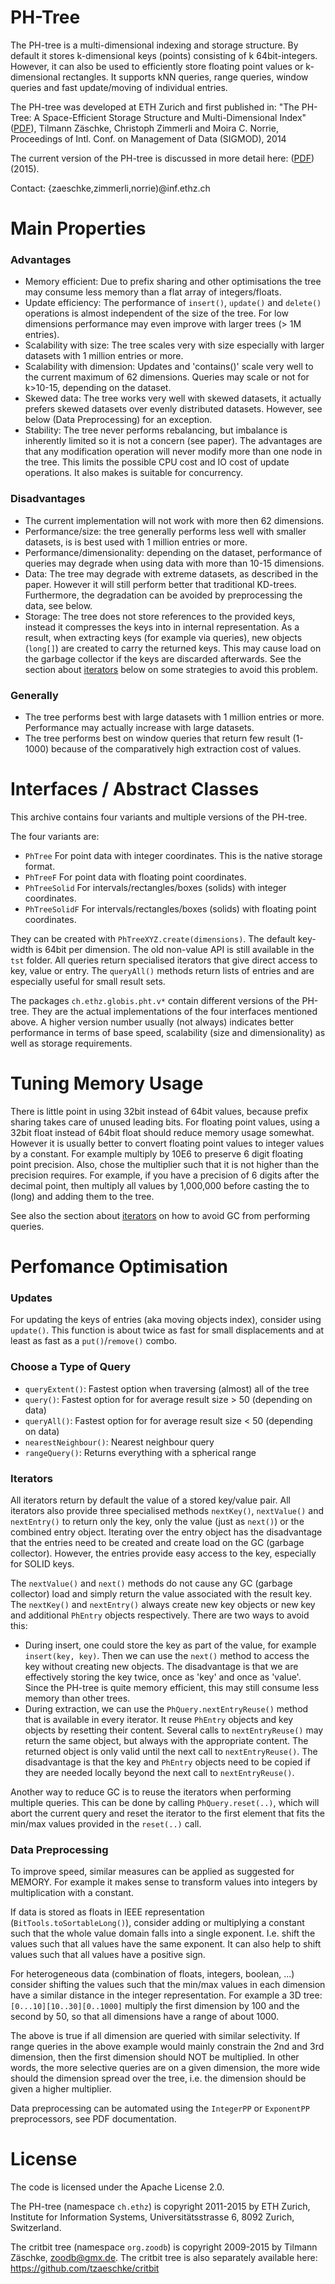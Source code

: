# PH-Tree

The PH-tree is a multi-dimensional indexing and storage structure.
By default it stores k-dimensional keys (points) consisting of k 64bit-integers. However, it can also be used to efficiently store floating point values or k-dimensional rectangles.
It supports kNN queries, range queries, window queries and fast update/moving of individual entries.

The PH-tree was developed at ETH Zurich and first published in:
"The PH-Tree: A Space-Efficient Storage Structure and Multi-Dimensional Index" ([PDF](http://globis.ethz.ch/?pubdownload=699)), 
Tilmann Zäschke, Christoph Zimmerli and Moira C. Norrie, 
Proceedings of Intl. Conf. on Management of Data (SIGMOD), 2014

The current version of the PH-tree is discussed in more detail here: ([PDF](https://github.com/tzaeschke/phtree/blob/master/PhTreeRevisited.pdf)) (2015).

Contact:
{zaeschke,zimmerli,norrie)@inf.ethz.ch


# Main Properties

### Advantages

- Memory efficient: Due to prefix sharing and other optimisations the tree may consume less memory than a flat array of integers/floats.
- Update efficiency: The performance of `insert()`, `update()` and `delete()` operations is almost independent of the size of the tree. For low dimensions performance may even improve with larger trees (> 1M entries).
- Scalability with size: The tree scales very with size especially with larger datasets with 1 million entries or more.
- Scalability with dimension: Updates and 'contains()' scale very well to the current maximum of 62 dimensions. Queries may scale or not for k>10-15, depending on the dataset.
- Skewed data: The tree works very well with skewed datasets, it actually prefers skewed datasets over evenly distributed datasets. However, see below (Data Preprocessing) for an exception.
- Stability: The tree never performs rebalancing, but imbalance is inherently limited so it is not a concern (see paper). The advantages are that any modification operation will never modify more than one node in the tree. This limits the possible CPU cost and IO cost of update operations. It also makes is suitable for concurrency.

### Disadvantages

- The current implementation will not work with more then 62 dimensions.
- Performance/size: the tree generally performs less well with smaller datasets, is is best used with 1 million entries or more.
- Performance/dimensionality: depending on the dataset, performance of queries may degrade when using data with more than 10-15 dimensions. 
- Data: The tree may degrade with extreme datasets, as described in the paper. However it will still perform better that traditional KD-trees. Furthermore, the degradation can be avoided by preprocessing the data, see below.
- Storage: The tree does not store references to the provided keys, instead it compresses the keys into in internal representation. As a result, when extracting keys (for example via queries), new objects (`long[]`) are created to carry the returned keys. This may cause load on the garbage collector if the keys are discarded afterwards. See the section about [iterators](#iterators) below on some strategies to avoid this problem. 



### Generally

- The tree performs best with large datasets with 1 million entries or more. Performance may actually increase with large datasets.
- The tree performs best on window queries that return few result (1-1000) because of the comparatively high extraction cost of values. 


# Interfaces / Abstract Classes

This archive contains four variants and multiple versions of the PH-tree.

The four variants are:

- `PhTree`          For point data with integer coordinates. This is the native storage format.
- `PhTreeF`         For point data with floating point coordinates.
- `PhTreeSolid`     For intervals/rectangles/boxes (solids) with integer coordinates.
- `PhTreeSolidF`    For intervals/rectangles/boxes (solids) with floating point coordinates.

They can be created with `PhTreeXYZ.create(dimensions)`. The default key-width is 64bit per dimension.
The old non-value API is still available in the `tst` folder.
All queries return specialised iterators that give direct access to key, value or entry.
The `queryAll()` methods return lists of entries and are especially useful for small result sets. 

The packages `ch.ethz.globis.pht.v*` contain different versions of the PH-tree. They are the actual implementations of the four interfaces mentioned above.
A higher version number usually (not always) indicates better performance in terms of base speed,
scalability (size and dimensionality) as well as storage requirements.


# Tuning Memory Usage

There is little point in using 32bit instead of 64bit values, because prefix sharing takes care of
unused leading bits.
For floating point values, using a 32bit float instead of 64bit float should reduce memory usage
somewhat. However it is usually better to convert floating point values to integer values by a
constant. For example multiply by 10E6 to preserve 6 digit floating point precision.
Also, chose the multiplier such that it is not higher than the precision requires.
For example, if you have a precision of 6 digits after the decimal point, then multiply all values
by 1,000,000 before casting the to (long) and adding them to the tree.

See also the section about [iterators](#iterators) on how to avoid GC from performing queries.

# Perfomance Optimisation

### Updates

For updating the keys of entries (aka moving objects index), consider using `update()`. This function is about twice as fast for small displacements and at least as fast as a `put()`/`remove()` combo.

### Choose a Type of Query

- `queryExtent()`:      Fastest option when traversing (almost) all of the tree
- `query()`:            Fastest option for for average result size > 50 (depending on data)
- `queryAll()`:         Fastest option for for average result size < 50 (depending on data)
- `nearestNeighbour()`: Nearest neighbour query
- `rangeQuery()`:       Returns everything with a spherical range

### Iterators

All iterators return by default the value of a stored key/value pair. All iterators also provide
three specialised methods `nextKey()`, `nextValue()` and `nextEntry()` to return only the key, only the value (just as `next()`) or the combined entry object. Iterating over the entry object has the disadvantage that the entries need to be created and create load on the GC (garbage collector). However, the entries provide easy access to the key, especially for SOLID keys.

The `nextValue()` and `next()` methods do not cause any GC (garbage collector) load and simply return the value associated with the result key.
The `nextKey()` and `nextEntry()` always create new key objects or new key and additional `PhEntry` objects respectively. There are two ways to avoid this:
- During insert, one could store the key as part of the value, for example `insert(key, key)`. Then we can use the `next()` method to access the key without creating new objects. The disadvantage is that we are effectively storing the key twice, once as 'key' and once as 'value'. Since the PH-tree is quite memory efficient, this may still consume less memory than other trees. 
- During extraction, we can use the `PhQuery.nextEntryReuse()` method that is available in every iterator. It reuse `PhEntry` objects and key objects by resetting their content. Several calls to `nextEntryReuse()` may return the same object, but always with the appropriate content. The returned object is only valid until the next call to `nextEntryReuse()`.
The disadvantage is that the key and `PhEntry` objects need to be copied if they are needed locally beyond the next call to `nextEntryReuse()`.

Another way to reduce GC is to reuse the iterators when performing multiple queries. This can be done by calling `PhQuery.reset(..)`, which will abort the current query and reset the iterator to the first element that fits the min/max values provided in the `reset(..)` call.



### Data Preprocessing

To improve speed, similar measures can be applied as suggested for MEMORY. For example it makes 
sense to transform values into integers by multiplication with a constant.

If data is stored as floats in IEEE representation (`BitTools.toSortableLong()`), consider adding
or multiplying a constant such that the whole value domain falls into a single exponent. I.e.
shift the values such that all values have the same exponent. It can also help to shift values
such that all values have a positive sign.

For heterogeneous data (combination of floats, integers, boolean, ...) consider shifting the
values such that the min/max values in each dimension have a similar distance in the integer 
representation. For example a 3D tree: `[0...10][10..30][0..1000]` multiply the first dimension by
100 and the second by 50, so that all dimensions have a range of about 1000.

The above is true if all dimension are queried with similar selectivity. If range queries in the
above example would mainly constrain the 2nd and 3rd dimension, then the first dimension should
NOT be multiplied. In other words, the more selective queries are on a given dimension, the more
wide should the dimension spread over the tree, i.e. the dimension should be given a higher 
multiplier.

Data preprocessing can be automated using the `IntegerPP` or `ExponentPP` preprocessors, see PDF documentation.

  
# License

The code is licensed under the Apache License 2.0.

The PH-tree (namespace `ch.ethz`) is copyright 2011-2015 by 
ETH Zurich,
Institute for Information Systems,
Universitätsstrasse 6,
8092 Zurich,
Switzerland.

The critbit tree (namespace `org.zoodb`) is copyright 2009-2015 by
Tilmann Zäschke,
zoodb@gmx.de.
The critbit tree is also separately available here: https://github.com/tzaeschke/critbit
